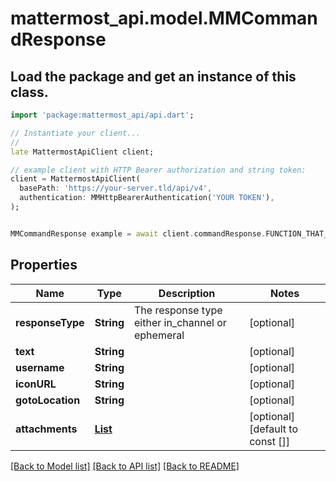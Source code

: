 # mattermost_api.model.MMCommandResponse

## Load the package and get an instance of this class.
```dart
import 'package:mattermost_api/api.dart';

// Instantiate your client...
//
late MattermostApiClient client;

// example client with HTTP Bearer authorization and string token:
client = MattermostApiClient(
  basePath: 'https://your-server.tld/api/v4',
  authentication: MMHttpBearerAuthentication('YOUR TOKEN'),
);


MMCommandResponse example = await client.commandResponse.FUNCTION_THAT_RETURNS_THIS_CLASS();

```

## Properties
Name | Type | Description | Notes
------------ | ------------- | ------------- | -------------
**responseType** | **String** | The response type either in_channel or ephemeral | [optional] 
**text** | **String** |  | [optional] 
**username** | **String** |  | [optional] 
**iconURL** | **String** |  | [optional] 
**gotoLocation** | **String** |  | [optional] 
**attachments** | [**List<MMSlackAttachment>**](MMSlackAttachment.md) |  | [optional] [default to const []]

[[Back to Model list]](../GENERATED_README.md#documentation-for-models) [[Back to API list]](../GENERATED_README.md#documentation-for-api-endpoints) [[Back to README]](../GENERATED_README.md)


